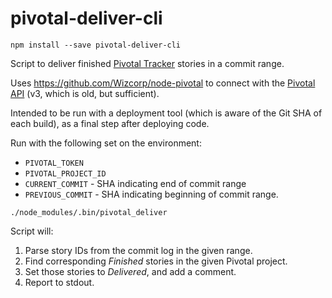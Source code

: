 # pivotal-deliver-cli

`npm install --save pivotal-deliver-cli`

Script to deliver finished [Pivotal Tracker](https://www.pivotaltracker.com) stories in a commit range.

Uses https://github.com/Wizcorp/node-pivotal to connect with the [Pivotal API](https://www.pivotaltracker.com/help/api?version=v3)
(v3, which is old, but sufficient).

Intended to be run with a deployment tool (which is aware of the Git SHA of each build), as a final step after deploying code.

Run with the following set on the environment:

- `PIVOTAL_TOKEN`
- `PIVOTAL_PROJECT_ID`
- `CURRENT_COMMIT` - SHA indicating end of commit range
- `PREVIOUS_COMMIT` - SHA indicating beginning of commit range.

`./node_modules/.bin/pivotal_deliver`

Script will:

1. Parse story IDs from the commit log in the given range.
2. Find corresponding _Finished_ stories in the given Pivotal project.
3. Set those stories to _Delivered_, and add a comment.
4. Report to stdout.

